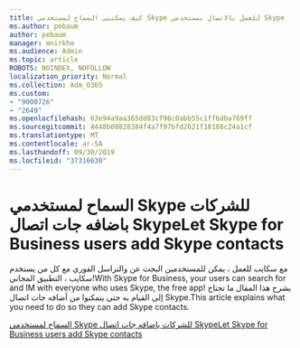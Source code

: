 ```yaml
---
title: كيف يمكنني السماح لمستخدمي Skype للعمل بالاتصال بمستخدمي Skype
ms.author: pebaum
author: pebaum
manager: mnirkhe
ms.audience: Admin
ms.topic: article
ROBOTS: NOINDEX, NOFOLLOW
localization_priority: Normal
ms.collection: Adm_O365
ms.custom:
- "9000726"
- "2649"
ms.openlocfilehash: 63e94a9aa365dd83cf96c0abb55c1ff6dba769ff
ms.sourcegitcommit: 4448b08828384f4a7f97bfd2621f18188c24a1cf
ms.translationtype: MT
ms.contentlocale: ar-SA
ms.lasthandoff: 09/30/2019
ms.locfileid: "37316630"
---
```

# <a name="let-skype-for-business-users-add-skype-contacts"></a><span data-ttu-id="02cc1-102">السماح لمستخدمي Skype للشركات باضافه جات اتصال Skype</span><span class="sxs-lookup"><span data-stu-id="02cc1-102">Let Skype for Business users add Skype contacts</span></span>

<span data-ttu-id="02cc1-103">مع سكايب للعمل ، يمكن للمستخدمين البحث عن والتراسل الفوري مع كل من يستخدم سكايب ، التطبيق المجاني!</span><span class="sxs-lookup"><span data-stu-id="02cc1-103">With Skype for Business, your users can search for and IM with everyone who uses Skype, the free app!</span></span> <span data-ttu-id="02cc1-104">يشرح هذا المقال ما تحتاج إلى القيام به حتى يتمكنوا من أضافه جات اتصال Skype.</span><span class="sxs-lookup"><span data-stu-id="02cc1-104">This article explains what you need to do so they can add Skype contacts.</span></span>

[<span data-ttu-id="02cc1-105">السماح لمستخدمي Skype للشركات باضافه جات اتصال Skype</span><span class="sxs-lookup"><span data-stu-id="02cc1-105">Let Skype for Business users add Skype contacts</span></span>](https://docs.microsoft.com/skypeforbusiness/set-up-skype-for-business-online/let-skype-for-business-users-add-skype-contacts)